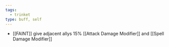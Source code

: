 ```yaml
---
tags:
  - trinket
type: buff, self
---
```

* [[FAINT]] give adjacent allys 15% [[Attack Damage Modifier]] and [[Spell Damage Modifier]]